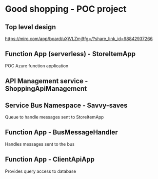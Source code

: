 # Good shopping - POC project

## Top level design 

https://miro.com/app/board/uXjVLZmj9fg=/?share_link_id=98842937266

## Function App (serverless) - StoreItemApp

POC Azure function application

## API Management service - ShoppingApiManagement 

## Service Bus Namespace - Savvy-saves 

Queue to handle messages sent to StoreItemApp

## Function App - BusMessageHandler

Handles messages sent to the bus

## Function App - ClientApiApp

Provides query access to database